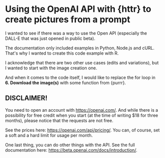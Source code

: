 # Using the OpenAI API with {httr} to create pictures from a prompt

I wanted to see if there was a way to use the Open API (especially the DALL-E that was just opened in public beta).

The documentation only included examples in Python, Node.js and cURL. That's why I wanted to create this code example with R.

I acknowledge that there are two other use cases (edits and variations), but I wanted to start with the image creation one.

And when it comes to the code itself, I would like to replace the for loop in __6. Download the image(s)__ with some function from {purrr}.


## DISCLAIMER!
You need to open an account with https://openai.com/. And while there is a possibility for free credit when you start (at the time of writing $18 for three months), please notice that the requests are not free.

See the prices here: https://openai.com/api/pricing/. You can, of course, set a soft and a hard limit for usage per month.

One last thing, you can do other things with the API. See the full documentation here: https://beta.openai.com/docs/introduction/.